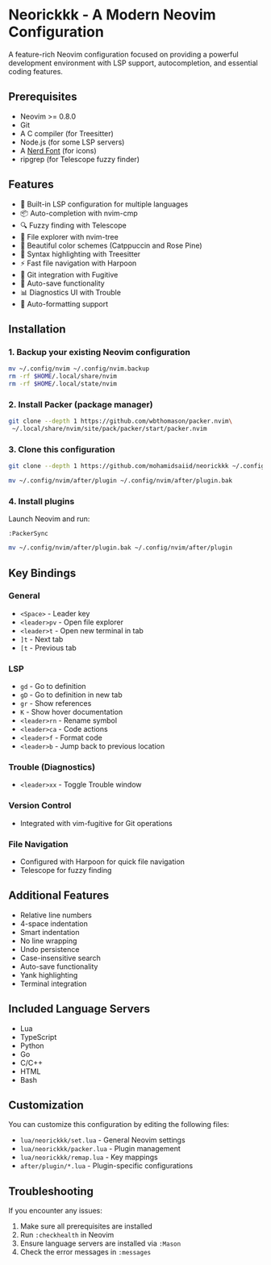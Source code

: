 # Neorickkk - A Modern Neovim Configuration

A feature-rich Neovim configuration focused on providing a powerful development environment with LSP support, autocompletion, and essential coding features.

## Prerequisites

- Neovim >= 0.8.0
- Git
- A C compiler (for Treesitter)
- Node.js (for some LSP servers)
- A [Nerd Font](https://www.nerdfonts.com/) (for icons)
- ripgrep (for Telescope fuzzy finder)

## Features

- 🚀 Built-in LSP configuration for multiple languages
- 📦 Auto-completion with nvim-cmp
- 🔍 Fuzzy finding with Telescope
- 🌳 File explorer with nvim-tree
- 🎨 Beautiful color schemes (Catppuccin and Rose Pine)
- 📝 Syntax highlighting with Treesitter
- ⚡ Fast file navigation with Harpoon
- 🔄 Git integration with Fugitive
- 💾 Auto-save functionality
- 📊 Diagnostics UI with Trouble
- 🔧 Auto-formatting support

## Installation

### 1. Backup your existing Neovim configuration

```bash
mv ~/.config/nvim ~/.config/nvim.backup
rm -rf $HOME/.local/share/nvim
rm -rf $HOME/.local/state/nvim
```

### 2. Install Packer (package manager)

```bash
git clone --depth 1 https://github.com/wbthomason/packer.nvim\
 ~/.local/share/nvim/site/pack/packer/start/packer.nvim
```

### 3. Clone this configuration

```bash
git clone --depth 1 https://github.com/mohamidsaiid/neorickkk ~/.config/nvim
```
```bash
mv ~/.config/nvim/after/plugin ~/.config/nvim/after/plugin.bak
```

### 4. Install plugins

Launch Neovim and run:

```
:PackerSync
```
```bash
mv ~/.config/nvim/after/plugin.bak ~/.config/nvim/after/plugin
```
## Key Bindings

### General

- `<Space>` - Leader key
- `<leader>pv` - Open file explorer
- `<leader>t` - Open new terminal in tab
- `]t` - Next tab
- `[t` - Previous tab

### LSP

- `gd` - Go to definition
- `gD` - Go to definition in new tab
- `gr` - Show references
- `K` - Show hover documentation
- `<leader>rn` - Rename symbol
- `<leader>ca` - Code actions
- `<leader>f` - Format code
- `<leader>b` - Jump back to previous location

### Trouble (Diagnostics)

- `<leader>xx` - Toggle Trouble window

### Version Control

- Integrated with vim-fugitive for Git operations

### File Navigation

- Configured with Harpoon for quick file navigation
- Telescope for fuzzy finding

## Additional Features

- Relative line numbers
- 4-space indentation
- Smart indentation
- No line wrapping
- Undo persistence
- Case-insensitive search
- Auto-save functionality
- Yank highlighting
- Terminal integration

## Included Language Servers

- Lua
- TypeScript
- Python
- Go
- C/C++
- HTML
- Bash

## Customization

You can customize this configuration by editing the following files:

- `lua/neorickkk/set.lua` - General Neovim settings
- `lua/neorickkk/packer.lua` - Plugin management
- `lua/neorickkk/remap.lua` - Key mappings
- `after/plugin/*.lua` - Plugin-specific configurations

## Troubleshooting

If you encounter any issues:

1. Make sure all prerequisites are installed
2. Run `:checkhealth` in Neovim
3. Ensure language servers are installed via `:Mason`
4. Check the error messages in `:messages`
